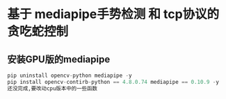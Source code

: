 # 基于 mediapipe手势检测 和 tcp协议的 贪吃蛇控制
## 安装GPU版的mediapipe
```python
pip uninstall opencv-python mediapipe -y
pip install opencv-contirb-python == 4.8.0.74 mediapipe == 0.10.9 -y
还没完成,要改动cpu版本中的一些函数
```